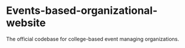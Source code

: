 # Events-based-organizational-website
The official codebase for college-based event managing organizations.
